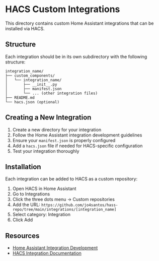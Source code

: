 # HACS Custom Integrations

This directory contains custom Home Assistant integrations that can be installed via HACS.

## Structure

Each integration should be in its own subdirectory with the following structure:

```
integration_name/
├── custom_components/
│   └── integration_name/
│       ├── __init__.py
│       ├── manifest.json
│       └── ... (other integration files)
├── README.md
└── hacs.json (optional)
```

## Creating a New Integration

1. Create a new directory for your integration
2. Follow the Home Assistant integration development guidelines
3. Ensure your `manifest.json` is properly configured
4. Add a `hacs.json` file if needed for HACS-specific configuration
5. Test your integration thoroughly

## Installation

Each integration can be added to HACS as a custom repository:

1. Open HACS in Home Assistant
2. Go to Integrations
3. Click the three dots menu → Custom repositories  
4. Add the URL: `https://github.com/jo4santos/hass-repo/tree/main/integrations/[integration_name]`
5. Select category: Integration
6. Click Add

## Resources

- [Home Assistant Integration Development](https://developers.home-assistant.io/docs/creating_integration_index/)
- [HACS Integration Documentation](https://hacs.xyz/docs/publish/integration/)